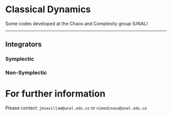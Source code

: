 # Classical Dynamics
Some codes developed at the Chaos and Complexity group (UNAL)

---

## Integrators

### Symplectic

### Non-Symplectic


# For further information

Please contact: ` jmsevillam@unal.edu.co ` or ` nimedinasa@unal.edu.co `
